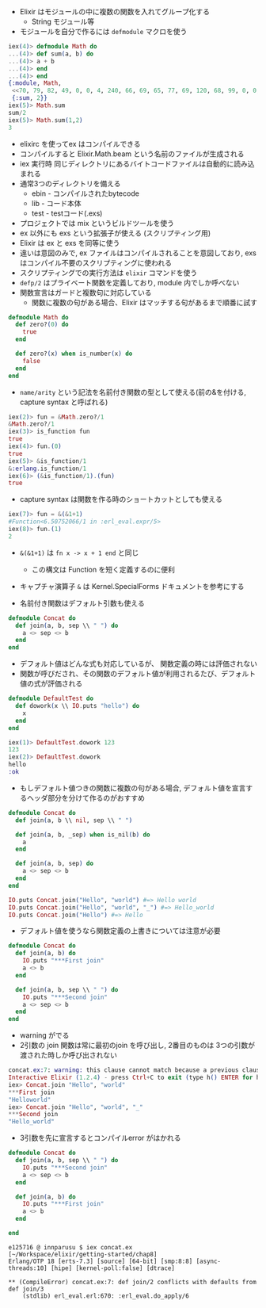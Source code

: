 - Elixir はモジュールの中に複数の関数を入れてグループ化する
    - String モジュール等
- モジュールを自分で作るには ``defmodule`` マクロを使う

``` elixir
iex(4)> defmodule Math do
...(4)> def sum(a, b) do
...(4)> a + b
...(4)> end
...(4)> end
{:module, Math,
 <<70, 79, 82, 49, 0, 0, 4, 240, 66, 69, 65, 77, 69, 120, 68, 99, 0, 0, 0, 157, 131, 104, 2, 100, 0, 14, 101, 108, 105, 120, 105, 114, 95, 100, 111, 99, 115, 95, 118, 49, 108, 0, 0, 0, 4, 104, 2, ...>>,
 {:sum, 2}}
iex(5)> Math.sum
sum/2
iex(5)> Math.sum(1,2)
3
```

- elixirc を使ってex はコンパイルできる
- コンパイルすると Elixir.Math.beam という名前のファイルが生成される
- iex 実行時 同じディレクトリにあるバイトコードファイルは自動的に読み込まれる
- 通常3つのディレクトリを備える
    - ebin - コンパイルされたbytecode
    - lib - コード本体
    - test - testコード(.exs)
- プロジェクトでは mix というビルドツールを使う
- ex 以外にも exs という拡張子が使える (スクリプティング用)
- Elixir は ex と exs を同等に使う
- 違いは意図のみで, ex ファイルはコンパイルされることを意図しており, exs はコンパイル不要のスクリプティングに使われる
- スクリプティングでの実行方法は ``elixir`` コマンドを使う
- ``defp/2`` はプライベート関数を定義しており, module 内でしか呼べない
- 関数宣言はガードと複数句に対応している
    - 関数に複数の句がある場合、Elixir はマッチする句があるまで順番に試す

``` elixir
defmodule Math do
  def zero?(0) do
    true
  end

  def zero?(x) when is_number(x) do
    false
  end
end
```

- `name/arity` という記法を名前付き関数の型として使える(前の&を付ける, capture syntax と呼ばれる)

``` elixir
iex(2)> fun = &Math.zero?/1
&Math.zero?/1
iex(3)> is_function fun
true
iex(4)> fun.(0)
true
iex(5)> &is_function/1
&:erlang.is_function/1
iex(6)> (&is_function/1).(fun)
true
```

- capture syntax は関数を作る時のショートカットとしても使える

``` elixir
iex(7)> fun = &(&1+1)
#Function<6.50752066/1 in :erl_eval.expr/5>
iex(8)> fun.(1)
2
```

- ``&(&1+1)`` は ``fn x -> x + 1 end`` と同じ
    - この構文は Function を短く定義するのに便利
- キャプチャ演算子 ``&`` は Kernel.SpecialForms ドキュメントを参考にする

- 名前付き関数はデフォルト引数も使える

``` elixir
defmodule Concat do
  def join(a, b, sep \\ " ") do
    a <> sep <> b
  end
end
```

- デフォルト値はどんな式も対応しているが、 関数定義の時には評価されない
- 関数が呼びだされ、その関数のデフォルト値が利用されるたび、デフォルト値の式が評価される

``` elixir 
defmodule DefaultTest do
  def dowork(x \\ IO.puts "hello") do
    x
  end
end
```

``` elixir
iex(1)> DefaultTest.dowork 123
123
iex(2)> DefaultTest.dowork
hello
:ok
```

- もしデフォルト値つきの関数に複数の句がある場合, デフォルト値を宣言するヘッダ部分を分けて作るのがおすすめ

``` elixir
defmodule Concat do
  def join(a, b \\ nil, sep \\ " ")

  def join(a, b, _sep) when is_nil(b) do
    a
  end

  def join(a, b, sep) do
    a <> sep <> b
  end
end

IO.puts Concat.join("Hello", "world") #=> Hello world
IO.puts Concat.join("Hello", "world", "_") #=> Hello_world
IO.puts Concat.join("Hello") #=> Hello
```

- デフォルト値を使うなら関数定義の上書きについては注意が必要

``` elixir
defmodule Concat do
  def join(a, b) do
    IO.puts "***First join"
    a <> b
  end

  def join(a, b, sep \\ " ") do
    IO.puts "***Second join"
    a <> sep <> b
  end
end
```

- warning がでる
- 2引数の join 関数は常に最初のjoin を呼び出し, 2番目のものは 3つの引数が渡された時しか呼び出されない

``` elixir
concat.ex:7: warning: this clause cannot match because a previous clause at line 2 always matches
Interactive Elixir (1.2.4) - press Ctrl+C to exit (type h() ENTER for help)
iex> Concat.join "Hello", "world"
***First join
"Helloworld"
iex> Concat.join "Hello", "world", "_"
***Second join
"Hello_world"
```

- 3引数を先に宣言するとコンパイルerror がはかれる

``` elixir
defmodule Concat do
  def join(a, b, sep \\ " ") do
    IO.puts "***Second join"
    a <> sep <> b
  end

  def join(a, b) do
    IO.puts "***First join"
    a <> b
  end

end
```

```
e125716 @ innparusu $ iex concat.ex                                                                                                                                                                                                                                                                                              [~/Workspace/elixir/getting-started/chap8]
Erlang/OTP 18 [erts-7.3] [source] [64-bit] [smp:8:8] [async-threads:10] [hipe] [kernel-poll:false] [dtrace]

** (CompileError) concat.ex:7: def join/2 conflicts with defaults from def join/3
    (stdlib) erl_eval.erl:670: :erl_eval.do_apply/6
```
